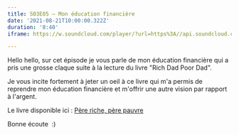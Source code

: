 ```yaml
---
title: S03E05 — Mon éducation financière
date: '2021-08-21T10:00:00.322Z'
duration: '8:40'
iframe: https://w.soundcloud.com/player/?url=https%3A//api.soundcloud.com/tracks/1110185179&color=%23ff5500&auto_play=false&hide_related=false&show_comments=true&show_user=true&show_reposts=false&show_teaser=true&visual=true

---
```

Hello hello, sur cet épisode je vous parle de mon éducation financière qui a pris une grosse claque suite à la lecture du livre "Rich Dad Poor Dad".

Je vous incite fortement à jeter un oeil à ce livre qui m'a permis de reprendre mon éducation financière et m'offrir une autre vision par rapport à l'argent.

Le livre disponible ici : <a href="https://amzn.to/3B1Q6DS">Père riche, père pauvre</a>

Bonne écoute  :)